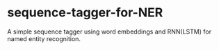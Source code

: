 # sequence-tagger-for-NER
A simple sequence tagger using word embeddings and RNN(LSTM) for named entity recognition.
